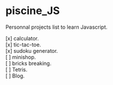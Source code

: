 # piscine_JS
Personnal projects list to learn Javascript.

[x] calculator.<br>
[x] tic-tac-toe.<br>
[x] sudoku generator.<br>
[ ] minishop.<br>
[ ] bricks breaking.<br>
[ ] Tetris.<br>
[ ] Blog.<br>

